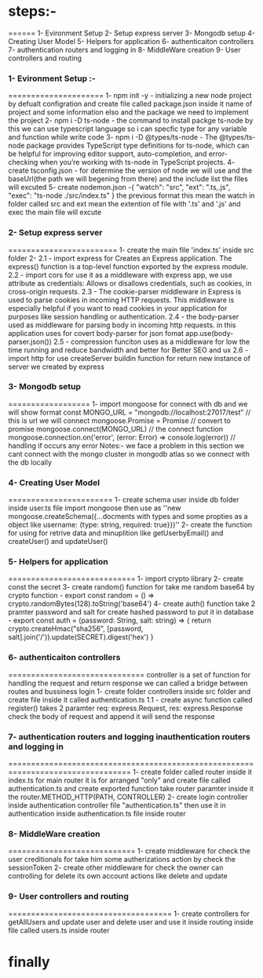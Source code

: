 # steps:-
======
1- Evironment Setup
2- Setup express server
3- Mongodb setup
4- Creating User Model
5- Helpers for application
6- authenticaiton controllers
7- authentication routers and logging in
8- MiddleWare creation
9- User controllers and routing


### 1- Evironment Setup :-
=====================
1- npm init -y 
    - initializing a new node project by defualt configration and create file called package.json inside it name of project and some information elso and the package we need to implement the project
2- npm i -D ts-node
    - the command to install packge ts-node by this we can use typescript language so i can specfic type for any variable and function while write code
3- npm i -D @types/ts-node
    - The @types/ts-node package provides TypeScript type definitions for ts-node, which can be helpful for improving editor support, auto-completion, and error-checking when you’re working with ts-node in TypeScript projects.
4- create tsconfig.json
    - for determine the version of node we will use and the baseUrl(the path we will begening from there) and the include list the files will excuted
5- create nodemon.json
    -{
        "watch": "src",
        "ext": ".ts,.js",
        "exec": "ts-node ./src/index.ts"
    }
    the previous format this mean the watch in folder called src and ext mean the extention of file with '.ts' and '.js' and exec the main file will excute

### 2- Setup express server
========================
1- create the main file 'index.ts' inside src folder
2- 
    2.1 - import express for Creates an Express application. The express() function is a top-level function exported by the express module.
    2.2 - import cors for use it as a middleware with express app, we use attribute as credentials: Allows or disallows credentials, such as cookies, in cross-origin requests.
    2.3 - The cookie-parser middleware in Express is used to parse cookies in incoming HTTP requests. This middleware is especially helpful if you want to read cookies in your application for purposes like session handling or authentication.
    2.4 - the body-parser used as middleware for parsing body in incoming http requests. in this application uses for covert body-parser for json fomat app.use(body-parser.json())
    2.5 - compression funciton uses as a middleware for low the time running and reduce bandwidth and better for Better SEO and ux
    2.6 - import http for use createServer buildin function for return new instance of server we created by express

### 3- Mongodb setup
==================
1- import mongoose for connect with db and we will show format
    const MONGO_URL = "mongodb://localhost:27017/test" // this is url we will connect
    mongoose.Promise = Promise // convert to promise
    mongoose.connect(MONGO_URL) // the connect function
    mongoose.connection.on('error', (error: Error) => console.log(error)) // handling if occurs any error
Notes:-
    we face a problem in this section we cant connect with the mongo cluster in mongodb atlas so we connect with the db locally 

### 4- Creating User Model
=======================
1- create schema user inside db folder inside user.ts file
    import mongoose then use as ''new mongoose.createSchema({...docments with types and some propties as a object like username: {type: string, required: true}})''
2- create the function for using for retrive data and minuplition like getUserbyEmail() and createUser() and updateUser()

###  5- Helpers for application
============================
1- import crypto library
2- create const the secret
3- create random() function for take me random base64 by crypto function
    - export const random = () => crypto.randomBytes(128).toString('base64')
4- create auth() function take 2 pramter password and salt for create hashed password to put it in database
    - export const auth = (password: String, salt: string) => {
    return crypto.createHmac("sha256", [password, salt].join('/')).update(SECRET).digest('hex')
    }
### 6- authenticaiton controllers
==============================
    controller is a set of function for handling the request and return response we can called a bridge between routes and bussiness login
1- create folder controllers inside src folder and create file inside it called authentication.ts
    1.1 - create async function called register() takes 2 paramter req: express.Request, res: express.Response check the body of request and append it will send the response

### 7- authentication routers and logging inauthentication routers and logging in
=================================================================================
1- create folder called router inside it index.ts for main router it is for arranged "only" and create file called
  authentication.ts and create exported function take router paramter inside it the router.METHOD_HTTP(PATH, CONTROLLER) 
2- create login controller inside authentication controller file "authentication.ts" then use it in authentication inside authentication.ts file inside router 

### 8- MiddleWare creation
============================
1- create middleware for check the user creditionals for take him some autherizations action
by check the sessionToken 
2- create other middleware for check the owner can controlling for delete its own account actions like delete and update

### 9- User controllers and routing
====================================
1- create controllers for getAllUsers and update user and delete user and use it inside routing inside file called users.ts inside router

# finally
